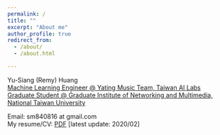 ```yaml
---
permalink: /
title: ""
excerpt: "About me"
author_profile: true
redirect_from: 
  - /about/
  - /about.html

---
```


Yu-Siang (Remy) Huang <br />
[Machine Learning Engineer @ Yating Music Team, Taiwan AI Labs](https://ailabs.tw/) <br />
[Graduate Student @ Graduate Institute of Networking and Multimedia, National Taiwan University](https://www.inm.ntu.edu.tw/main.php) <br />

Email: sm840816 at gmail.com <br />
My resume/CV: [PDF](https://remyhuang.github.io/files/huang_cv.pdf) \[latest update: 2020/02\] <br />
